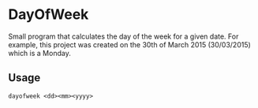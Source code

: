 # DayOfWeek

Small program that calculates the day of the week for a given date. For example, this project was created on the 30th of March 2015 (30/03/2015) which is a Monday.

## Usage
`dayofweek <dd><mm><yyyy>`
